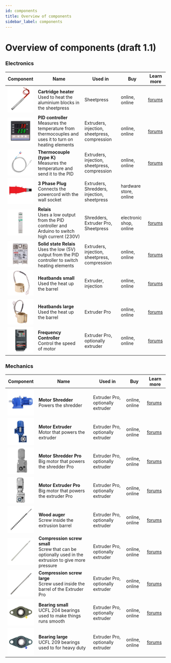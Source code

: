 ```yaml
---
id: components
title: Overview of components
sidebar_label: components
---
```



<style>
:root {
  --highlight: #f29094;
  --hover: #f29094;

}
</style>

# Overview of components (draft 1.1)


### Electronics

|  Component    |  Name   | Used in  | Buy  | Learn more |
|----------------|----------------|------------|--------|--------|
| <img src="../assets/Build/components/cartridge-heater.png" width="100"/>   | __Cartridge heater__ <br> Used to heat the aluminium blocks in the sheetpress   | Sheetpress     | online, online  | [forums](https://davehakkens.nl/community/forums/topic/the-big-electronics-topic/)|
| <img src="../assets/Build/components/pid-photo.png" width="100"/>   | __PID controller__ <br> Measures the temperature from thermocouples and uses it to turn on heating elements  | Extruders, injection, sheetpress, compression      | online, online   |[forums](https://davehakkens.nl/community/forums/topic/the-big-electronics-topic/)|
| <img src="../assets/Build/components/thermocouple.png" width="100"/>  | __Thermocouple (type K)__ <br> Measures the temperature and send it to the PID    | Extruders, injection, sheetpress, compression       | online, online    |[forums](https://davehakkens.nl/community/forums/topic/the-big-electronics-topic/)|
| <img src="../assets/Build/components/plug-32.png" width="100"/>  | __3 Phase Plug__ <br> Connects the powercord with the wall socket     | Extruders, Shredders, injection, sheetpress     | hardware store, online   ||
| <img src="../assets/Build/components/relais.png" width="100"/>  | __Relais__ <br> Uses a low output from the PID controller and Arduino to switch high current (230V)   | Shredders, Extruder Pro, Sheetpress      | electronic shop, online    |[forums](https://davehakkens.nl/community/forums/topic/the-big-electronics-topic/)|
| <img src="../assets/Build/components/ssr.png" width="100"/>  | __Solid state Relais__ <br> Uses the low (5V) output from the PID controller to switch heating elements  | Extruders, injection, sheetpress, compression      | online, online    |[forums](https://davehakkens.nl/community/forums/topic/the-big-electronics-topic/)|
| <img src="../assets/Build/components/band-heater-small.png" width="100"/>  | __Heatbands small__ <br> Used the heat up the barrel  | Extruder, injection  | online, online    |[forums](https://davehakkens.nl/community/forums/topic/the-big-electronics-topic/)|
| <img src="../assets/Build/components/band-heater-large.png" width="100"/>  | __Heatbands large__ <br> Used the heat up the barrel  | Extruder Pro  | online, online    |[forums](https://davehakkens.nl/community/forums/topic/the-big-electronics-topic/)|
| <img src="../assets/Build/components/frequency-controller.png" width="100"/>  | __Frequency Controller__ <br> Control the speed of motor  | Extruder Pro, optionally extruder  | online, online    |[forums](https://davehakkens.nl/community/forums/topic/the-big-electronics-topic/)|


### Mechanics
|  Component    |  Name   | Used in  | Buy  | Learn more |
|----------------|----------------|------------|--------|--------|
| <img src="../assets/Build/components/motor-shredder.png" width="100"/>  | __Motor Shredder__<br> Powers the shredder | Extruder Pro, optionally extruder  | online, online    |[forums](https://davehakkens.nl/community/forums/topic/the-big-electronics-topic/)|
| <img src="../assets/Build/components/motor-extruder.png" width="100"/>  | __Motor Extruder__<br> Motor that powers the extruder  | Extruder Pro, optionally extruder  | online, online    |[forums](https://davehakkens.nl/community/forums/topic/the-big-electronics-topic/)|
| <img src="../assets/Build/components/motor-shredder-pro.png" width="100"/>  | __Motor Shredder Pro__<br> Big motor that powers the shredder Pro | Extruder Pro, optionally extruder  | online, online    |[forums](https://davehakkens.nl/community/forums/topic/the-big-electronics-topic/)|
| <img src="../assets/Build/components/motor-extruder-pro.png" width="100"/>  | __Motor Extruder Pro__<br> Big motor that powers the extruder Pro | Extruder Pro, optionally extruder  | online, online    |[forums](https://davehakkens.nl/community/forums/topic/the-big-electronics-topic/)|
| <img src="../assets/Build/components/screw_auger.png" width="100"/>  | __Wood auger__<br> Screw inside the extrusion barrel | Extruder Pro, optionally extruder  | online, online    |[forums](https://davehakkens.nl/community/forums/topic/the-big-electronics-topic/)|
| <img src="../assets/Build/components/screw.png" width="100"/>  | __Compression screw small__ <br> Screw that can be optionally used in the extrusion to give more pressure | Extruder Pro, optionally extruder  | online, online    |[forums](https://davehakkens.nl/community/forums/topic/the-big-electronics-topic/)|
| <img src="../assets/Build/components/screw_pro.png" width="100"/>  | __Compression screw large__ <br> Screw used inside the barrel of the Extruder Pro | Extruder Pro, optionally extruder  | online, online    |[forums](https://davehakkens.nl/community/forums/topic/the-big-electronics-topic/)|
| <img src="../assets/Build/components/bearing.png" width="100"/>  | __Bearing small__ <br> UCFL 204 bearings used to make things runs smooth | Extruder Pro, optionally extruder  | online, online    |[forums](https://davehakkens.nl/community/forums/topic/the-big-electronics-topic/)|
| <img src="../assets/Build/components/bearing_pro.png" width="100"/>  | __Bearing large__ <br> UCFL 209 bearings used to for heavy duty| Extruder Pro, optionally extruder  | online, online    |[forums](https://davehakkens.nl/community/forums/topic/the-big-electronics-topic/)|
